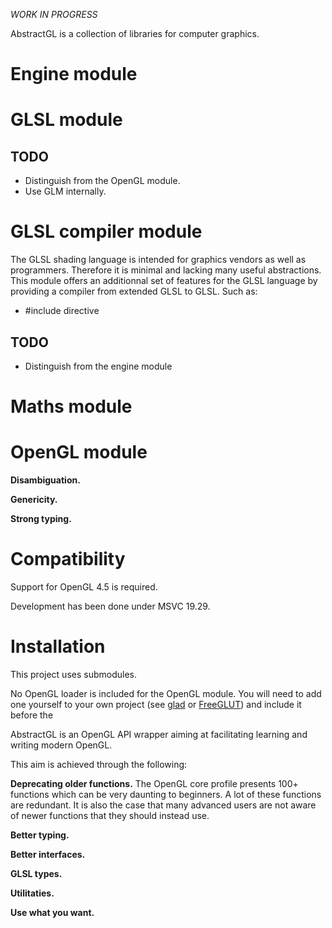 *WORK IN PROGRESS*

AbstractGL is a collection of libraries for computer graphics.

# Engine module

# GLSL module

## TODO

- Distinguish from the OpenGL module.
- Use GLM internally.

# GLSL compiler module

The GLSL shading language is intended for graphics vendors as well as programmers.
Therefore it is minimal and lacking many useful abstractions.
This module offers an additionnal set of features for the GLSL language by providing a compiler from extended GLSL to GLSL.
Such as:
- #include directive

## TODO

- Distinguish from the engine module

# Maths module



# OpenGL module

**Disambiguation.** 

**Genericity.**

**Strong typing.** 

# Compatibility

Support for OpenGL 4.5 is required.

Development has been done under MSVC 19.29.

# Installation

This project uses submodules.

No OpenGL loader is included for the OpenGL module.
You will need to add one yourself to your own project (see [glad](https://github.com/Dav1dde/glad) or [FreeGLUT](http://freeglut.sourceforge.net/)) and include it before the  

AbstractGL is an OpenGL API wrapper aiming at facilitating learning and writing modern OpenGL.

This aim is achieved through the following:

**Deprecating older functions.**
The OpenGL core profile presents 100+ functions which can be very daunting to beginners.
A lot of these functions are redundant.
It is also the case that many advanced users are not aware of newer functions that they should instead use.

**Better typing.**

**Better interfaces.** 

**GLSL types.** 

**Utilitaties.** 

**Use what you want.**



